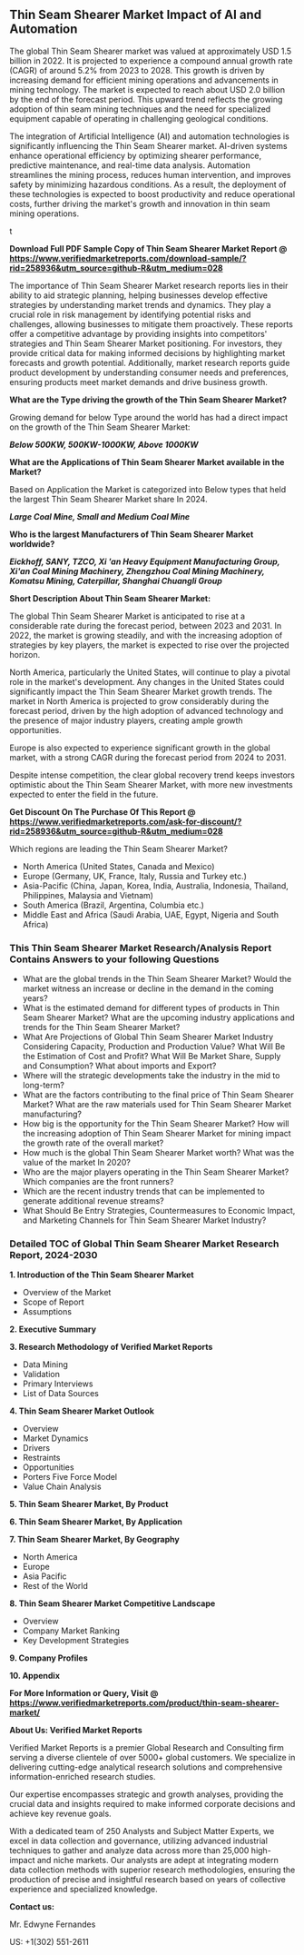 <h2>Thin Seam Shearer Market Impact of AI and Automation</h2><p>The global Thin Seam Shearer market was valued at approximately USD 1.5 billion in 2022. It is projected to experience a compound annual growth rate (CAGR) of around 5.2% from 2023 to 2028. This growth is driven by increasing demand for efficient mining operations and advancements in mining technology. The market is expected to reach about USD 2.0 billion by the end of the forecast period. This upward trend reflects the growing adoption of thin seam mining techniques and the need for specialized equipment capable of operating in challenging geological conditions.</p><p>The integration of Artificial Intelligence (AI) and automation technologies is significantly influencing the Thin Seam Shearer market. AI-driven systems enhance operational efficiency by optimizing shearer performance, predictive maintenance, and real-time data analysis. Automation streamlines the mining process, reduces human intervention, and improves safety by minimizing hazardous conditions. As a result, the deployment of these technologies is expected to boost productivity and reduce operational costs, further driving the market's growth and innovation in thin seam mining operations.</p>t</p><p id="" class=""><strong>Download Full PDF Sample Copy of Thin Seam Shearer Market Report @ <a href="https://www.verifiedmarketreports.com/download-sample/?rid=258936&utm_source=github-R&utm_medium=028" target="_blank">https://www.verifiedmarketreports.com/download-sample/?rid=258936&utm_source=github-R&utm_medium=028</a></strong></p><p>The importance of&nbsp;Thin Seam Shearer Market research reports lies in their ability to aid strategic planning, helping businesses develop effective strategies by understanding market trends and dynamics. They play a crucial role in risk management by identifying potential risks and challenges, allowing businesses to mitigate them proactively. These reports offer a competitive advantage by providing insights into competitors' strategies and Thin Seam Shearer Market positioning. For investors, they provide critical data for making informed decisions by highlighting market forecasts and growth potential. Additionally, market research reports guide product development by understanding consumer needs and preferences, ensuring products meet market demands and drive business growth.</p><p><strong>What are the&nbsp;Type driving the growth of the Thin Seam Shearer Market?</strong></p><p id="" class="">Growing demand for below Type around the world has had a direct impact on the growth of the Thin Seam Shearer Market:</p><em><strong>Below 500KW, 500KW-1000KW, Above 1000KW</strong></em></p><strong>What are the&nbsp;Applications&nbsp;of Thin Seam Shearer Market available in the Market?</strong></p><p id="" class="">Based on Application the Market is categorized into Below types that held the largest Thin Seam Shearer Market share In 2024.</p><em><strong>Large Coal Mine, Small and Medium Coal Mine</strong></em></p><strong>Who is the largest Manufacturers of Thin Seam Shearer Market worldwide?</strong></p><p><em><strong>Eickhoff, SANY, TZCO, Xi 'an Heavy Equipment Manufacturing Group, Xi'an Coal Mining Machinery, Zhengzhou Coal Mining Machinery, Komatsu Mining, Caterpillar, Shanghai Chuangli Group</strong></em></p><p id="" class=""><strong>Short Description About Thin Seam Shearer Market:</strong></p><p>The global Thin Seam Shearer Market is anticipated to rise at a considerable rate during the forecast period, between 2023 and 2031. In 2022, the market is growing steadily, and with the increasing adoption of strategies by key players, the market is expected to rise over the projected horizon.</p><p>North America, particularly the United States, will continue to play a pivotal role in the market's development. Any changes in the United States could significantly impact the Thin Seam Shearer Market growth trends. The market in North America is projected to grow considerably during the forecast period, driven by the high adoption of advanced technology and the presence of major industry players, creating ample growth opportunities.</p><p>Europe is also expected to experience significant growth in the global market, with a strong CAGR during the forecast period from 2024 to 2031.</p><p>Despite intense competition, the clear global recovery trend keeps investors optimistic about the Thin Seam Shearer Market, with more new investments expected to enter the field in the future.</p><p id="" class=""><strong>Get Discount On The Purchase Of This Report @ <a href="https://www.verifiedmarketreports.com/ask-for-discount/?rid=258936&utm_source=github-R&utm_medium=028" target="_blank">https://www.verifiedmarketreports.com/ask-for-discount/?rid=258936&utm_source=github-R&utm_medium=028</a></strong></p>Which regions are leading the Thin Seam Shearer Market?</p><ul><li>North America (United States, Canada and Mexico)</li><li>Europe (Germany, UK, France, Italy, Russia and Turkey etc.)</li><li>Asia-Pacific (China, Japan, Korea, India, Australia, Indonesia, Thailand, Philippines, Malaysia and Vietnam)</li><li>South America (Brazil, Argentina, Columbia etc.)</li><li>Middle East and Africa (Saudi Arabia, UAE, Egypt, Nigeria and South Africa)</li></ul><h3 id="" class="">This Thin Seam Shearer Market Research/Analysis Report Contains Answers to your following Questions</h3><ul><li>What are the global trends in the Thin Seam Shearer Market? Would the market witness an increase or decline in the demand in the coming years?</li><li>What is the estimated demand for different types of products in Thin Seam Shearer Market? What are the upcoming industry applications and trends for the Thin Seam Shearer Market?</li><li>What Are Projections of Global Thin Seam Shearer Market Industry Considering Capacity, Production and Production Value? What Will Be the Estimation of Cost and Profit? What Will Be Market Share, Supply and Consumption? What about imports and Export?</li><li>Where will the strategic developments take the industry in the mid to long-term?</li><li>What are the factors contributing to the final price of Thin Seam Shearer Market? What are the raw materials used for Thin Seam Shearer Market manufacturing?</li><li>How big is the opportunity for the Thin Seam Shearer Market? How will the increasing adoption of Thin Seam Shearer Market for mining impact the growth rate of the overall market?</li><li>How much is the global Thin Seam Shearer Market worth? What was the value of the market In 2020?</li><li>Who are the major players operating in the Thin Seam Shearer Market? Which companies are the front runners?</li><li>Which are the recent industry trends that can be implemented to generate additional revenue streams?</li><li>What Should Be Entry Strategies, Countermeasures to Economic Impact, and Marketing Channels for Thin Seam Shearer Market Industry?</li></ul><h3 id="" class="">Detailed TOC of Global Thin Seam Shearer Market Research Report, 2024-2030</h3><p id="" class=""><strong>1. Introduction of the Thin Seam Shearer Market</strong></p><ul><li>Overview of the Market</li><li>Scope of Report</li><li>Assumptions</li></ul><p id="" class=""><strong>2. Executive Summary</strong></p><p id="" class=""><strong>3. Research Methodology of Verified Market Reports</strong></p><ul><li>Data Mining</li><li>Validation</li><li>Primary Interviews</li><li>List of Data Sources</li></ul><p id="" class=""><strong>4. Thin Seam Shearer Market Outlook</strong></p><ul><li>Overview</li><li>Market Dynamics</li><li>Drivers</li><li>Restraints</li><li>Opportunities</li><li>Porters Five Force Model</li><li>Value Chain Analysis</li></ul><p id="" class=""><strong>5. Thin Seam Shearer Market, By Product</strong></p><p id="" class=""><strong>6. Thin Seam Shearer Market, By Application</strong></p><p id="" class=""><strong>7. Thin Seam Shearer Market, By Geography</strong></p><ul><li>North America</li><li>Europe</li><li>Asia Pacific</li><li>Rest of the World</li></ul><p id="" class=""><strong>8. Thin Seam Shearer Market Competitive Landscape</strong></p><ul><li>Overview</li><li>Company Market Ranking</li><li>Key Development Strategies</li></ul><p id="" class=""><strong>9. Company Profiles</strong></p><p id="" class=""><strong>10. Appendix</strong></p><p id="" class=""><strong>For More Information or Query, Visit @ <a href="https://www.verifiedmarketreports.com/product/thin-seam-shearer-market/" target="_blank">https://www.verifiedmarketreports.com/product/thin-seam-shearer-market/</a></strong></p><p id="" class=""><strong>About Us: Verified Market Reports</strong></p><p id="" class="">Verified Market Reports is a premier Global Research and Consulting firm serving a diverse clientele of over 5000+ global customers. We specialize in delivering cutting-edge analytical research solutions and comprehensive information-enriched research studies.</p><p id="" class="">Our expertise encompasses strategic and growth analyses, providing the crucial data and insights required to make informed corporate decisions and achieve key revenue goals.</p><p id="" class="">With a dedicated team of 250 Analysts and Subject Matter Experts, we excel in data collection and governance, utilizing advanced industrial techniques to gather and analyze data across more than 25,000 high-impact and niche markets. Our analysts are adept at integrating modern data collection methods with superior research methodologies, ensuring the production of precise and insightful research based on years of collective experience and specialized knowledge.</p><p id="" class=""><strong>Contact us:</strong></p><p id="" class="">Mr. Edwyne Fernandes</p><p id="" class="">US: +1(302) 551-2611</p>